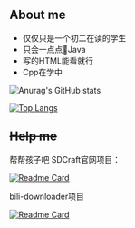 ## About me<br>
- 仅仅只是一个初二在读的学生
- 只会一点点🤏Java
- 写的HTML能看就行
- Cpp在学中

![Anurag's GitHub stats](https://github-readme-stats.vercel.app/api?username=heartalborada-del&show_icons=true&theme=radical)

[![Top Langs](https://github-readme-stats.vercel.app/api/top-langs/?username=heartalborada-del&layout=compact)](https://github.com/anuraghazra/github-readme-stats)
## ~~Help me~~
帮帮孩子吧
SDCraft官网项目：

[![Readme Card](https://github-readme-stats.vercel.app/api/pin/?username=heartalborada-del&repo=sdcraft_web)](https://github.com/heartalborada-del/sdcraft_web)

bili-downloader项目

[![Readme Card](https://github-readme-stats.vercel.app/api/pin/?username=heartalborada-del&repo=bili-downloader)](https://github.com/heartalborada-del/bili-downloader)

<!--
**heartalborada-del/heartalborada-del** is a ✨ _special_ ✨ repository because its `README.md` (this file) appears on your GitHub profile.

Here are some ideas to get you started:

- 🔭 I’m currently working on ...
- 🌱 I’m currently learning ...
- 👯 I’m looking to collaborate on ...
- 🤔 I’m looking for help with ...
- 💬 Ask me about ...
- 📫 How to reach me: ...
- 😄 Pronouns: ...
- ⚡ Fun fact: ...
-->
